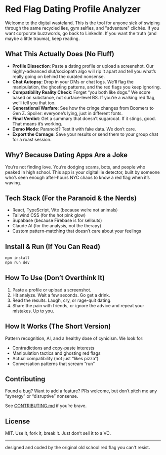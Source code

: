 # Red Flag Dating Profile Analyzer

Welcome to the digital wasteland. This is the tool for anyone sick of swiping through the same recycled lies, gym selfies, and "adventure" clichés. If you want corporate buzzwords, go back to LinkedIn. If you want the truth (and maybe a little trauma), keep reading.

## What This Actually Does (No Fluff)

- **Profile Dissection**: Paste a dating profile or upload a screenshot. Our highly-advanced slut/sociopath algo will rip it apart and tell you what’s really going on behind the curated nonsense.
- **Chat Autopsy**: Drop in your DMs or chat logs. We’ll flag the manipulation, the ghosting patterns, and the red flags you keep ignoring.
- **Compatibility Reality Check**: Forget “you both like dogs.” We score based on substance, not surface-level BS. If you’re a walking red flag, we’ll tell you that too.
- **Generational Warfare**: See how the cringe changes from Boomers to Gen Z. Spoiler: everyone’s lying, just in different fonts.
- **Final Verdict**: Get a summary that doesn’t sugarcoat. If it stings, good. That means it’s working.
- **Demo Mode**: Paranoid? Test it with fake data. We don’t care.
- **Export the Carnage**: Save your results or send them to your group chat for a roast session.

## Why? Because Dating Apps Are a Joke

You’re not finding love. You’re dodging scams, bots, and people who peaked in high school. This app is your digital lie detector, built by someone who’s seen enough after-hours NYC chaos to know a red flag when it’s waving.

## Tech Stack (For the Paranoid & the Nerds)

- React, TypeScript, Vite (because we’re not animals)
- Tailwind CSS (for the hot pink glow)
- Supabase (because Firebase is for sellouts)
- Claude AI (for the analysis, not the therapy)
- Custom pattern-matching that doesn’t care about your feelings

## Install & Run (If You Can Read)

```bash
npm install
npm run dev
```

## How To Use (Don’t Overthink It)

1. Paste a profile or upload a screenshot.
2. Hit analyze. Wait a few seconds. Go get a drink.
3. Read the results. Laugh, cry, or rage-quit dating.
4. Share the pain with friends, or ignore the advice and repeat your mistakes. Up to you.

## How It Works (The Short Version)

Pattern recognition, AI, and a healthy dose of cynicism. We look for:
- Contradictions and copy-paste interests
- Manipulation tactics and ghosting red flags
- Actual compatibility (not just “likes pizza”)
- Conversation patterns that scream “run”

## Contributing

Found a bug? Want to add a feature? PRs welcome, but don’t pitch me any “synergy” or “disruptive” nonsense.

See [CONTRIBUTING.md](docs/CONTRIBUTING.md) if you’re brave.

## License

MIT. Use it, fork it, break it. Just don’t sell it to a VC.

---

designed and coded by the original old school red flag you can't resist.
